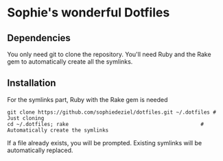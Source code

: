 # Sophie's wonderful Dotfiles

## Dependencies

You only need git to clone the repository. You'll need Ruby and the Rake gem to automatically create all the symlinks.

## Installation

For the symlinks part, Ruby with the Rake gem is needed

```
git clone https://github.com/sophiedeziel/dotfiles.git ~/.dotfiles # Just cloning
cd ~/.dotfiles; rake                                           # Automatically create the symlinks
```

If a file already exists, you will be prompted. Existing symlinks will be automatically replaced.

